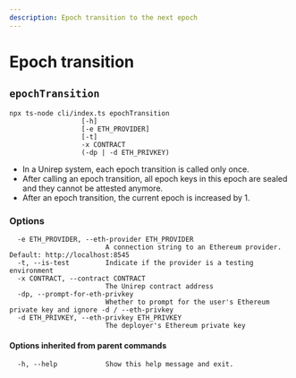 ```yaml
---
description: Epoch transition to the next epoch
---
```


# Epoch transition

## `epochTransition`

```
npx ts-node cli/index.ts epochTransition
                  [-h] 
                  [-e ETH_PROVIDER] 
                  [-t] 
                  -x CONTRACT 
                  (-dp | -d ETH_PRIVKEY)
```

* In a Unirep system, each epoch transition is called only once.
* After calling an epoch transition, all epoch keys in this epoch are sealed and they cannot be attested anymore.
* After an epoch transition, the current epoch is increased by 1.

### Options

```
  -e ETH_PROVIDER, --eth-provider ETH_PROVIDER
                        A connection string to an Ethereum provider. Default: http://localhost:8545
  -t, --is-test         Indicate if the provider is a testing environment
  -x CONTRACT, --contract CONTRACT
                        The Unirep contract address
  -dp, --prompt-for-eth-privkey
                        Whether to prompt for the user's Ethereum private key and ignore -d / --eth-privkey
  -d ETH_PRIVKEY, --eth-privkey ETH_PRIVKEY
                        The deployer's Ethereum private key
```

#### Options inherited from parent commands <a href="#options-inherited-from-parent-commands" id="options-inherited-from-parent-commands"></a>

```
  -h, --help            Show this help message and exit.
```

